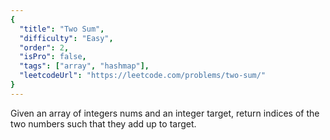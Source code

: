 ```yaml
---
{
  "title": "Two Sum",
  "difficulty": "Easy",
  "order": 2,
  "isPro": false,
  "tags": ["array", "hashmap"],
  "leetcodeUrl": "https://leetcode.com/problems/two-sum/"
}
---
```

Given an array of integers nums and an integer target, return indices of the two numbers such that they add up to target.
